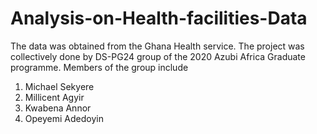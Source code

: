 # Analysis-on-Health-facilities-Data
The data was obtained from the Ghana Health service.
The project was collectively done by DS-PG24 group of the 2020 Azubi Africa Graduate programme.
Members of the group include
  1. Michael Sekyere
  2. Millicent Agyir
  3. Kwabena Annor
  4. Opeyemi Adedoyin
  
 
